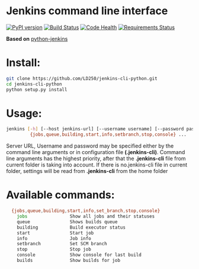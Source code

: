 # Jenkins command line interface
[![PyPI version](https://badge.fury.io/py/jenkins-cli.svg)](https://badge.fury.io/py/jenkins-cli)
[![Build Status](https://travis-ci.org/LD250/jenkins-cli-python.svg?branch=master)](https://travis-ci.org/LD250/jenkins-cli-python)
[![Code Health](https://landscape.io/github/LD250/jenkins-cli-python/master/landscape.svg?style=flat)](https://landscape.io/github/LD250/jenkins-cli-python/master)
[![Requirements Status](https://requires.io/github/LD250/jenkins-cli-python/requirements.svg?branch=master)](https://requires.io/github/LD250/jenkins-cli-python/requirements/?branch=master)

**Based on**
[python-jenkins](https://git.openstack.org/cgit/openstack/python-jenkins)

# Install:
```bash
git clone https://github.com/LD250/jenkins-cli-python.git
cd jenkins-cli-python
python setup.py install
```

# Usage:

```bash
jenkins [-h] [--host jenkins-url] [--username username] [--password password]
         {jobs,queue,building,start,info,setbranch,stop,console} ...
```

Server URL, Username and password may be specified either by the command line arguments or in configuration file **(.jenkins-cli)**. Command line arguments has the highest priority, after that the **.jenkins-cli** file from current folder is taking into account. If there is no.jenkins-cli file in current folder, settings will be read from **.jenkins-cli** from the home folder


# Available commands:
```bash
  {jobs,queue,building,start,info,set_branch,stop,console}
    jobs                Show all jobs and their statuses
    queue               Shows builds queue
    building            Build executor status
    start               Start job
    info                Job info
    setbranch           Set SCM branch
    stop                Stop job
    console             Show console for last build
    builds             	Show builds for job
```
